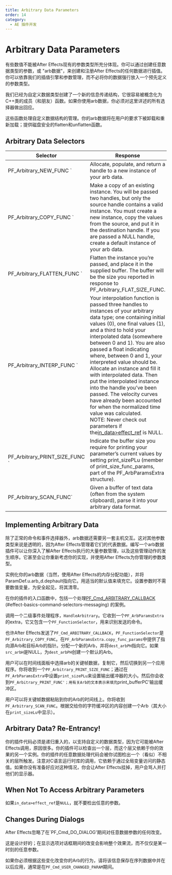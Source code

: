 ```yaml
---
title: Arbitrary Data Parameters
order: 14
category:
  - AE 插件开发
---
```

# Arbitrary Data Parameters

有些数值不能被After Effects现有的参数类型所充分体现。你可以通过创建任意数据类型的参数，或 "arb数据"，来创建和注册After Effects的任何数据进行插值。你可以依靠我们的插值引擎和参数管理，而不必将你的数据强行放入一个预先定义的参数类型。

我们已经为自定义数据类型创建了一个新的信息传递结构，它很容易被概念化为C++类的成员（和朋友）函数。如果你使用arb数据，你必须对这里详述的所有选择器做出回应。

这些函数处理自定义数据结构的管理。你的arb数据将在用户的要求下被卸载和重新加载；提供磁盘安全的flatten和unflatten函数。

## Arbitrary Data Selectors

| **Selector** | **Response** |
|--- | --- |
| PF_Arbitrary_NEW_FUNC ` | Allocate, populate, and return a handle to a new instance of your arb data. | | PF_Arbitrary_DISPOSE_FUNC` | Free and destroy an instance of your arbitrary data type. |
| PF_Arbitrary_COPY_FUNC ` | Make a copy of an existing instance. You will be passed two handles, but only the source handle contains a valid instance. You must create a new instance, copy the values from the source, and put it in the destination handle. If you are passed a NULL handle, create a default instance of your arb data. | | PF_Arbitrary_FLAT_SIZE_FUNC` | You’ll be passed a handle to an instance of your data type, and a variable in which you return the size of a flattened version of that instance. |
| PF_Arbitrary_FLATTEN_FUNC ` | Flatten the instance you’re passed, and place it in the supplied buffer. The buffer will be the size you reported in response to PF_Arbitrary_FLAT_SIZE_FUNC. | | PF_Arbitrary_UNFLATTEN_FUNC` | Unpack the buffer into an instance of your arbitrary data type, and put in the handle which you’ve been passed. |
| PF_Arbitrary_INTERP_FUNC ` | Your interpolation function is passed three handles to instances of your arbitrary data type; one containing initial values (0), one final values (1), and a third to hold your interpolated data (somewhere between 0 and 1). You are also passed a float indicating where, between 0 and 1, your interpreted value should be.<br />Allocate an instance and fill it with interpolated data. Then put the interpolated instance into the handle you’ve been passed. The velocity curves have already been accounted for when the normalized time value was calculated.<br />NOTE: Never check out parameters if the[in_data&gt;effect_ref](https://ae-plugins.docsforadobe.dev/effect-basics/PF_InData.html#effect-basics-pf-indata-pf-indata-members) is NULL. | | PF_Arbitrary_COMPARE_FUNC` | You are passed two instances of your arbitrary data, and a pointer to a comparison result. Populate the result with one of the values for PF_ArbCompareResult (see AE_Effect.h) to indicate whether the first was equal to, less than, more than, or simply not equal to the second. |
| PF_Arbitrary_PRINT_SIZE_FUNC ` | Indicate the buffer size you require for printing your parameter’s current values by setting print_sizePLu (member of print_size_func_params, part of the PF_ArbParamsExtra structure). | | PF_Arbitrary_PRINT_FUNC` | Format your arbitrary data for text-based export, and copy the result to the buffer. This can be as elaborate as you would like. Your plug-in should emulate the cut-and-paste behavior for pasting text representations of parameter settings (into a Microsoft Excel spreadsheet, for example) displayed by the plug-ins shipped with After Effects. You have a great deal of flexibility in how you format your output. |
| PF_Arbitrary_SCAN_FUNC` | Given a buffer of text data (often from the system clipboard), parse it into your arbitrary data format. |

## Implementing Arbitrary Data

除了正常的命令和事件选择器外，arb数据还需要另一套主机交互。这对其他参数类型来说是透明的，因为After Effects管理着它们的代表数据。编写一个arb数据插件可以让你深入了解After Effects执行的大量参数管理，以及这些管理动作的发生顺序。它甚至会让你重新考虑你的实现，并使用After Effects为你管理的参数类型。

实例化你的arb数据（当然，使用After Effects的内存分配功能），并将ParamDef.u.arb_d.dephault指向它。用适当的默认值来填充它。设置参数时不需要数值变量，为安全起见，将其清零。

在你的插件的入口函数中，包括一个处理[PF_Cmd_ARBITRARY_CALLBACK](.../effect-basics/command-selectors.html) (#effect-basics-command-selectors-messaging) 的案例。

调用一个二级事件处理程序，`HandleArbitrary`。它收到一个`PF_ArbParamsExtra`的extra，它又包含一个`PF_FunctionSelector`，用来识别发送的命令。

也许After Effects发送了`PF_Cmd_ARBITRARY_CALLBACK`，`PF_FunctionSelector`是`PF_Arbitrary_COPY_FUNC`。在`PF_ArbParamsExtra.copy_func_params`中提供了指向源Arb和目标Arb的指针。分配一个新的Arb，并将`dest_arbPH`指向它。如果`src_arbH`是NULL，为`dest_arbPH`创建一个默认的Arb。

用户可以在时间线面板中选择arb的关键帧数据，复制它，然后切换到另一个应用程序。你将收到一个`PF_Arbitrary_PRINT_SIZE_FUNC`；通过在`PF_ArbParamsExtra`中设置`print_sizePLu`来设置输出缓冲器的大小。然后你会收到`PF_Arbitrary_PRINT_FUNC'；用有关Arb的文本表示来填充`print_bufferPC'输出缓冲区。

用户可以将关键帧数据粘贴到你的Arb的时间线上。你将收到`PF_Arbitrary_SCAN_FUNC`。根据交给你的字符缓冲区的内容创建一个Arb（其大小在`print_sizeLu`中显示）。

## Arbitrary Data? Re-Entrancy!

你的插件代码必须是递归重入的，以支持自定义的数据类型，因为它可能被After Effects调用，原因很多。你的插件可以检查出一个层，而这个层又依赖于你的效果的另一个实例。你的插件的任意数据处理代码会被你试图检出一个（看似）不相关的层所触发。注意对C语言运行时库的调用，它依赖于通过全局变量访问的静态值。如果你没有准备好应对这种情况，你会让After Effects挂掉，用户会骂人并打他们的显示器。

## When Not To Access Arbitrary Parameters

如果`in_data>effect_ref`是`NULL`，就不要检出任意的参数。

## Changes During Dialogs

After Effects忽略了在`PF_Cmd_DO_DIALOG'期间对任意数据参数的任何改变。

这是设计好的；在显示选项对话框期间的改变会影响整个效果流，而不仅仅是某一时刻的任意参数。

如果你必须根据这些变化改变你的Arb的行为，请将该信息保存在序列数据中并在以后应用，通常是在`PF_Cmd_USER_CHANGED_PARAM`期间。